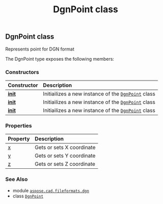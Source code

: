 ﻿---
title: DgnPoint class
second_title: Aspose.CAD for Python via .NET API References
description: 
type: docs
weight: 90
url: /python-net/aspose.cad.fileformats.dgn/dgnpoint/
is_root: false
---

## DgnPoint class

Represents point for DGN format



The DgnPoint type exposes the following members:

### Constructors
| Constructor | Description |
| :- | :- |
| [__init__](/cad/python-net/aspose.cad.fileformats.dgn/dgnpoint/__init__/#) | Initiailizes a new instance of the [`DgnPoint`](/cad/python-net/aspose.cad.fileformats.dgn/dgnpoint) class |
| [__init__](/cad/python-net/aspose.cad.fileformats.dgn/dgnpoint/__init__/#float-float) | Initiailizes a new instance of the [`DgnPoint`](/cad/python-net/aspose.cad.fileformats.dgn/dgnpoint) class |
| [__init__](/cad/python-net/aspose.cad.fileformats.dgn/dgnpoint/__init__/#float-float-float) | Initiailizes a new instance of the [`DgnPoint`](/cad/python-net/aspose.cad.fileformats.dgn/dgnpoint) class |


### Properties
| Property | Description |
| :- | :- |
| [x](/cad/python-net/aspose.cad.fileformats.dgn/dgnpoint/x) | Gets or sets X coordinate |
| [y](/cad/python-net/aspose.cad.fileformats.dgn/dgnpoint/y) | Gets or sets Y coordinate |
| [z](/cad/python-net/aspose.cad.fileformats.dgn/dgnpoint/z) | Gets or sets Z coordinate |



### See Also
* module [`aspose.cad.fileformats.dgn`](..)
* class [`DgnPoint`](/cad/python-net/aspose.cad.fileformats.dgn/dgnpoint)
